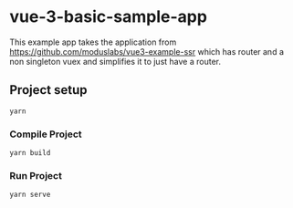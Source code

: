 # vue-3-basic-sample-app

This example app takes the application from https://github.com/moduslabs/vue3-example-ssr which has
router and a non singleton vuex and simplifies it to just have a router.

## Project setup

```
yarn
```

### Compile Project

```
yarn build
```

### Run Project

```
yarn serve
```
